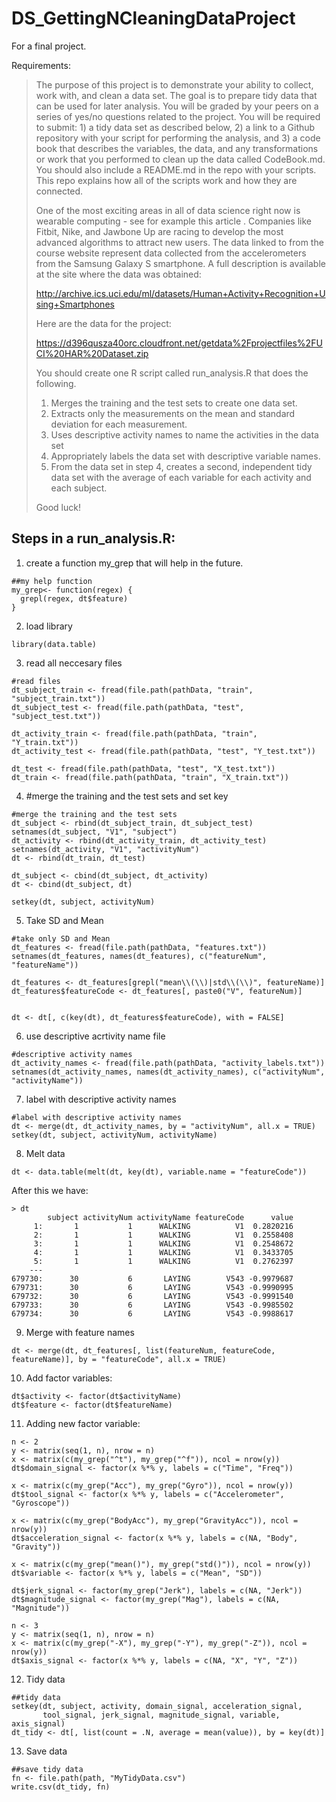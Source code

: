 # DS_GettingNCleaningDataProject
For a final project.

Requirements:

>The purpose of this project is to demonstrate your ability to collect, work with, and clean a data set. The goal is to prepare tidy data that can be used for later analysis. You will be graded by your peers on a series of yes/no questions related to the project. You will be required to submit: 1) a tidy data set as described below, 2) a link to a Github repository with your script for performing the analysis, and 3) a code book that describes the variables, the data, and any transformations or work that you performed to clean up the data called CodeBook.md. You should also include a README.md in the repo with your scripts. This repo explains how all of the scripts work and how they are connected.
>
>One of the most exciting areas in all of data science right now is wearable computing - see for example this article . Companies like Fitbit, Nike, and Jawbone Up are racing to develop the most advanced algorithms to attract new users. The data linked to from the course website represent data collected from the accelerometers from the Samsung Galaxy S smartphone. A full description is available at the site where the data was obtained:
>
>http://archive.ics.uci.edu/ml/datasets/Human+Activity+Recognition+Using+Smartphones
>
>Here are the data for the project:
>
>https://d396qusza40orc.cloudfront.net/getdata%2Fprojectfiles%2FUCI%20HAR%20Dataset.zip
>
>You should create one R script called run_analysis.R that does the following.
>
> 1. Merges the training and the test sets to create one data set.
> 2. Extracts only the measurements on the mean and standard deviation for each measurement.
> 3. Uses descriptive activity names to name the activities in the data set
> 4. Appropriately labels the data set with descriptive variable names.
> 5. From the data set in step 4, creates a second, independent tidy data set with the average of each variable for each activity and each subject.
>
>Good luck!

Steps in a run_analysis.R:
---------

1. create a function my_grep that will help in the future. 
```
##my help function
my_grep<- function(regex) {
  grepl(regex, dt$feature)
}
```


2. load library
```
library(data.table)
```


3. read all neccesary files

```
#read files
dt_subject_train <- fread(file.path(pathData, "train", "subject_train.txt"))
dt_subject_test <- fread(file.path(pathData, "test", "subject_test.txt"))

dt_activity_train <- fread(file.path(pathData, "train", "Y_train.txt"))
dt_activity_test <- fread(file.path(pathData, "test", "Y_test.txt"))

dt_test <- fread(file.path(pathData, "test", "X_test.txt"))
dt_train <- fread(file.path(pathData, "train", "X_train.txt"))
```


4. #merge the training and the test sets and set key
```
#merge the training and the test sets
dt_subject <- rbind(dt_subject_train, dt_subject_test)
setnames(dt_subject, "V1", "subject")
dt_activity <- rbind(dt_activity_train, dt_activity_test)
setnames(dt_activity, "V1", "activityNum")
dt <- rbind(dt_train, dt_test)

dt_subject <- cbind(dt_subject, dt_activity)
dt <- cbind(dt_subject, dt)

setkey(dt, subject, activityNum)
```


5. Take SD and Mean
```
#take only SD and Mean
dt_features <- fread(file.path(pathData, "features.txt"))
setnames(dt_features, names(dt_features), c("featureNum", "featureName"))

dt_features <- dt_features[grepl("mean\\(\\)|std\\(\\)", featureName)]
dt_features$featureCode <- dt_features[, paste0("V", featureNum)]


dt <- dt[, c(key(dt), dt_features$featureCode), with = FALSE]
```


6. use descriptive acrtivity name file
```
#descriptive activity names
dt_activity_names <- fread(file.path(pathData, "activity_labels.txt"))
setnames(dt_activity_names, names(dt_activity_names), c("activityNum", "activityName"))
```

7. label with descriptive activity names
```
#label with descriptive activity names
dt <- merge(dt, dt_activity_names, by = "activityNum", all.x = TRUE)
setkey(dt, subject, activityNum, activityName)
```


8. Melt data
```
dt <- data.table(melt(dt, key(dt), variable.name = "featureCode"))
```

After this we have:
```
> dt
        subject activityNum activityName featureCode      value
     1:       1           1      WALKING          V1  0.2820216
     2:       1           1      WALKING          V1  0.2558408
     3:       1           1      WALKING          V1  0.2548672
     4:       1           1      WALKING          V1  0.3433705
     5:       1           1      WALKING          V1  0.2762397
    ---                                                        
679730:      30           6       LAYING        V543 -0.9979687
679731:      30           6       LAYING        V543 -0.9990995
679732:      30           6       LAYING        V543 -0.9991540
679733:      30           6       LAYING        V543 -0.9985502
679734:      30           6       LAYING        V543 -0.9988617
```

9. Merge with feature names
```
dt <- merge(dt, dt_features[, list(featureNum, featureCode, featureName)], by = "featureCode", all.x = TRUE)
```


10. Add factor variables:
```
dt$activity <- factor(dt$activityName)
dt$feature <- factor(dt$featureName)
```

11. Adding new factor variable:
```
n <- 2
y <- matrix(seq(1, n), nrow = n)
x <- matrix(c(my_grep("^t"), my_grep("^f")), ncol = nrow(y))
dt$domain_signal <- factor(x %*% y, labels = c("Time", "Freq"))

x <- matrix(c(my_grep("Acc"), my_grep("Gyro")), ncol = nrow(y))
dt$tool_signal <- factor(x %*% y, labels = c("Accelerometer", "Gyroscope"))

x <- matrix(c(my_grep("BodyAcc"), my_grep("GravityAcc")), ncol = nrow(y))
dt$acceleration_signal <- factor(x %*% y, labels = c(NA, "Body", "Gravity"))

x <- matrix(c(my_grep("mean()"), my_grep("std()")), ncol = nrow(y))
dt$variable <- factor(x %*% y, labels = c("Mean", "SD"))

dt$jerk_signal <- factor(my_grep("Jerk"), labels = c(NA, "Jerk"))
dt$magnitude_signal <- factor(my_grep("Mag"), labels = c(NA, "Magnitude"))

n <- 3
y <- matrix(seq(1, n), nrow = n)
x <- matrix(c(my_grep("-X"), my_grep("-Y"), my_grep("-Z")), ncol = nrow(y))
dt$axis_signal <- factor(x %*% y, labels = c(NA, "X", "Y", "Z"))
```


12. Tidy data
```
##tidy data
setkey(dt, subject, activity, domain_signal, acceleration_signal, 
       tool_signal, jerk_signal, magnitude_signal, variable, axis_signal)
dt_tidy <- dt[, list(count = .N, average = mean(value)), by = key(dt)]
```


13. Save data
```
##save tidy data
fn <- file.path(path, "MyTidyData.csv")
write.csv(dt_tidy, fn)
```